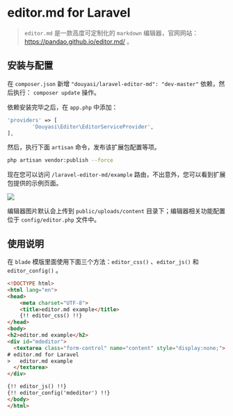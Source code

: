 # editor.md for Laravel

>  `editor.md` 是一款高度可定制化的 `markdown` 编辑器，官网网站：https://pandao.github.io/editor.md/ 。

## 安装与配置

在 `composer.json` 新增 `"douyasi/laravel-editor-md": "dev-master"` 依赖，然后执行： `composer update` 操作。

依赖安装完毕之后，在 `app.php` 中添加：

```php
'providers' => [
        'Douyasi\Editor\EditorServiceProvider',
],
```

然后，执行下面 `artisan` 命令，发布该扩展包配置等项。

```bash
php artisan vendor:publish --force
```

现在您可以访问 `/laravel-editor-md/example` 路由，不出意外，您可以看到扩展包提供的示例页面。

![](http://douyasi.com/usr/uploads/2016/08/2512199115.jpg)

编辑器图片默认会上传到 `public/uploads/content` 目录下；编辑器相关功能配置位于 `config/editor.php` 文件中。

## 使用说明

在 `blade` 模版里面使用下面三个方法：`editor_css()` 、`editor_js()` 和 `editor_config()` 。

```html
<!DOCTYPE html>
<html lang="en">
<head>
    <meta charset="UTF-8">
    <title>editor.md example</title>
    {!! editor_css() !!}
</head>
<body>
<h2>editor.md example</h2>
<div id="mdeditor">
  <textarea class="form-control" name="content" style="display:none;">
# editor.md for Laravel
>   editor.md example
  </textarea>
</div>

{!! editor_js() !!}
{!! editor_config('mdeditor') !!}
</body>
</html>
```

